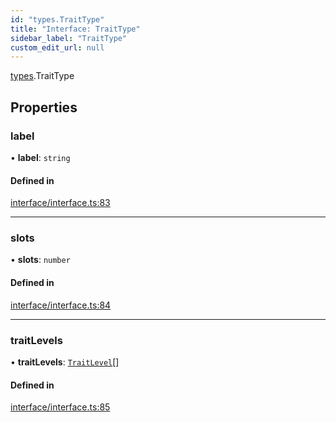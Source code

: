 ```yaml
---
id: "types.TraitType"
title: "Interface: TraitType"
sidebar_label: "TraitType"
custom_edit_url: null
---
```


[types](../namespaces/types.md).TraitType

## Properties

### label

• **label**: `string`

#### Defined in

[interface/interface.ts:83](https://github.com/CityOfZion/isengard/blob/f78053a/sdk/src/interface/interface.ts#L83)

___

### slots

• **slots**: `number`

#### Defined in

[interface/interface.ts:84](https://github.com/CityOfZion/isengard/blob/f78053a/sdk/src/interface/interface.ts#L84)

___

### traitLevels

• **traitLevels**: [`TraitLevel`](types.TraitLevel.md)[]

#### Defined in

[interface/interface.ts:85](https://github.com/CityOfZion/isengard/blob/f78053a/sdk/src/interface/interface.ts#L85)
